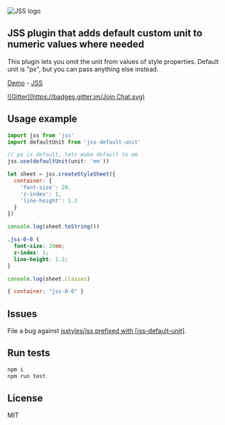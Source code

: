 ![JSS logo](https://avatars1.githubusercontent.com/u/9503099?v=3&s=60)

## JSS plugin that adds default custom unit to numeric values where needed

This plugin lets you omit the unit from values of style properties. Default unit is "px", but you can pass anything else instead.

[Demo](http://jsstyles.github.io/jss-examples/index.html#plugin-jss-default-unit) -
[JSS](https://github.com/jsstyles/jss)

[![Gitter](https://badges.gitter.im/Join Chat.svg)](https://gitter.im/jsstyles/jss?utm_source=badge&utm_medium=badge&utm_campaign=pr-badge&utm_content=badge)


## Usage example

```javascript
import jss from 'jss'
import defaultUnit from 'jss-default-unit'

// px is default, lets make default to em
jss.use(defaultUnit(unit: 'em'))

let sheet = jss.createStyleSheet({
  container: {
    'font-size': 20,
    'z-index': 1,
    'line-height': 1.2
  }
})
```

```javascript
console.log(sheet.toString())
```
```css
.jss-0-0 {
  font-size: 20em;
  z-index: 1;
  line-height: 1.2;
}
```

```javascript
console.log(sheet.classes)
```
```javascript
{ container: "jss-0-0" }
```

## Issues

File a bug against [jsstyles/jss prefixed with \[jss-default-unit\]](https://github.com/jsstyles/jss/issues/new?title=[jss-px]%20).

## Run tests

```bash
npm i
npm run test
```

## License

MIT
